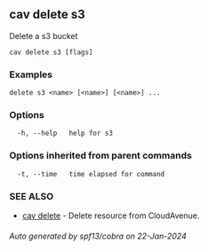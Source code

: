 ## cav delete s3

Delete a s3 bucket

```
cav delete s3 [flags]
```

### Examples

```
delete s3 <name> [<name>] [<name>] ...
```

### Options

```
  -h, --help   help for s3
```

### Options inherited from parent commands

```
  -t, --time   time elapsed for command
```

### SEE ALSO

* [cav delete](cav_delete.md)	 - Delete resource from CloudAvenue.

###### Auto generated by spf13/cobra on 22-Jan-2024
